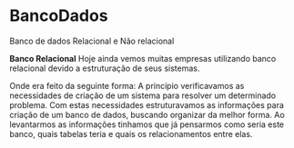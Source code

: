 # BancoDados
Banco de dados Relacional e Não relacional

**Banco Relacional**
Hoje ainda vemos muitas empresas utilizando banco relacional devido a estruturação de seus sistemas.

Onde era feito da seguinte forma:
A princípio verificavamos as necessidades de criação de um sistema para resolver um determinado problema.
Com estas necessidades estruturavamos as informações para criação de um banco de dados, buscando organizar da melhor forma.
Ao levantarmos as informações tinhamos que já pensarmos como seria este banco, quais tabelas teria e quais os relacionamentos entre elas.




